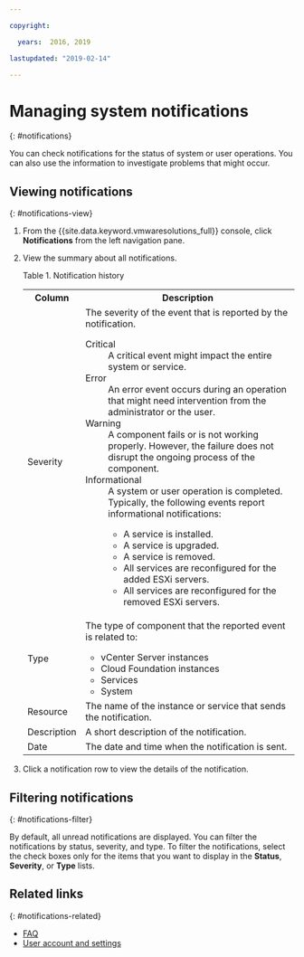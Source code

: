 ```yaml
---

copyright:

  years:  2016, 2019

lastupdated: "2019-02-14"

---
```


# Managing system notifications
{: #notifications}

You can check notifications for the status of system or user operations. You can also use the information to investigate problems that might occur.

## Viewing notifications
{: #notifications-view}

1. From the {{site.data.keyword.vmwaresolutions_full}} console, click **Notifications** from the left navigation pane.
2. View the summary about all notifications.

   Table 1. Notification history

    <table>
      <tr>
        <th>Column</th>
        <th>Description</th>
      </tr>
      <tr>
        <td>Severity</td>
        <td>The severity of the event that is reported by the notification.
          <dl class="dl">
          <dt class="dt dlterm">Critical</dt>
          <dd class="dd">A critical event might impact the entire system or service.</dd>
          <dt class="dt dlterm">Error</dt>
          <dd class="dd">An error event occurs during an operation that might need intervention from the administrator or the user.</dd>
          <dt class="dt dlterm">Warning</dt>
          <dd class="dd">A component fails or is not working properly. However, the failure does not disrupt the ongoing process of the component.</dd>
            <dt class="dt dlterm">Informational</dt>
            <dd class="dd">A system or user operation is completed. Typically, the following events report informational notifications:
              <ul class="ul">
                <li class="li">A service is installed.</li>
                <li class="li">A service is upgraded.</li>
                <li class="li">A service is removed.</li>
                <li class="li">All services are reconfigured for the added ESXi servers.</li>
                <li class="li">All services are reconfigured for the removed ESXi servers.</li>
              </ul>
            </dd>
          </dl>
        </td>
       </tr>
       <tr>
         <td>Type</td>
         <td>The type of component that the reported event is related to:<ul><li>vCenter Server instances</li><li>Cloud Foundation instances</li><li>Services</li><li>System</li></ul></td>
       </tr>
       <tr>
         <td>Resource</td>
         <td>The name of the instance or service that sends the notification.</td>
       </tr>
       <tr>
         <td>Description</td>
         <td>A short description of the notification.</td>
       </tr>
       <tr>
         <td>Date</td>
         <td>The date and time when the notification is sent.</td>
       </tr>
    </table>                                       

3. Click a notification row to view the details of the notification.

## Filtering notifications
{: #notifications-filter}

By default, all unread notifications are displayed. You can filter the notifications by status, severity, and type. To filter the notifications, select the check boxes only for the items that you want to display in the **Status**, **Severity**, or **Type** lists.

## Related links
{: #notifications-related}

* [FAQ](/docs/services/vmwaresolutions/vmonic/faq.html)
* [User account and settings](/docs/services/vmwaresolutions/vmonic/useraccount.html)
